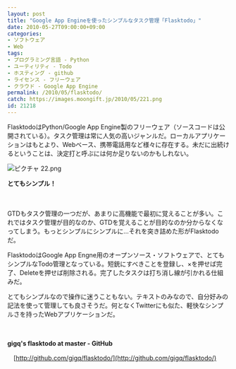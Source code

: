 ```yaml
---
layout: post
title: "Google App Engineを使ったシンプルなタスク管理「Flasktodo」"
date: 2010-05-27T09:00:00+09:00
categories:
- ソフトウェア
- Web
tags: 
- プログラミング言語 - Python
- ユーティリティ - Todo
- ホスティング - github
- ライセンス - フリーウェア
- クラウド - Google App Engine
permalink: /2010/05/flasktodo/
catch: https://images.moongift.jp/2010/05/221.png
id: 21218
---
```

FlasktodoはPython/Google App Engine製のフリーウェア（ソースコードは公開されている）。タスク管理は常に人気の高いジャンルだ。ローカルアプリケーションはもとより、Webベース、携帯電話用など様々に存在する。未だに出続けるということは、決定打と呼ぶには何か足りないのかもしれない。

  

![ピクチャ 22.png](https://images.moongift.jp/2010/05/221.png)

  

**とてもシンプル！**

  

　

  

GTDもタスク管理の一つだが、あまりに高機能で最初に覚えることが多い。これではタスク管理が目的なのか、GTDを覚えることが目的なのか分からなくなってしまう。もっとシンプルにシンプルに…それを突き詰めた形がFlasktodoだ。

  
<!--more-->

FlasktodoはGoogle App Engne用のオープンソース・ソフトウェアで、とてもシンプルなTodo管理となっている。短銃にすべきことを登録し、×を押せば完了、Deleteを押せば削除される。完了したタスクは打ち消し線が引かれる仕組みだ。

  

とてもシンプルなので操作に迷うこともない。テキストのみなので、自分好みの記法を使って管理しても良さそうだ。何となくTwitterにも似た、軽快なシンプルさを持ったWebアプリケーションだ。

  

　

  

**gigq's flasktodo at master - GitHub**  
  
　[http://github.com/gigq/flasktodo/](http://github.com/gigq/flasktodo/)

  
